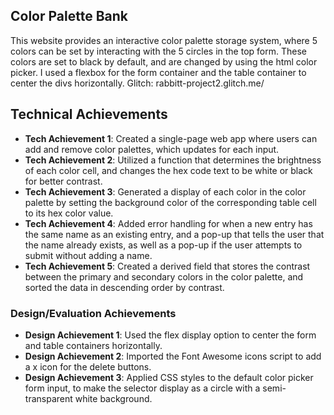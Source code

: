 ## Color Palette Bank
This website provides an interactive color palette storage system, where 5 colors can be set by interacting with the 5 circles in the top form. These colors are set to black by default, and are changed by using the html color picker. I used a flexbox for the form container and the table container to center the divs horizontally. 
Glitch: rabbitt-project2.glitch.me/

## Technical Achievements
- **Tech Achievement 1**: Created a single-page web app where users can add and remove color palettes, which updates for each input. 
- **Tech Achievement 2**: Utilized a function that determines the brightness of each color cell, and changes the hex code text to be white or black for better contrast. 
- **Tech Achievement 3**: Generated a display of each color in the color palette by setting the background color of the corresponding table cell to its hex color value. 
- **Tech Achievement 4**: Added error handling for when a new entry has the same name as an existing entry, and a pop-up that tells the user that the name already exists, as well as a pop-up if the user attempts to submit without adding a name. 
- **Tech Achievement 5**: Created a derived field that stores the contrast between the primary and secondary colors in the color palette, and sorted the data in descending order by contrast.
 
### Design/Evaluation Achievements
- **Design Achievement 1**: Used the flex display option to center the form and table containers horizontally. 
- **Design Achievement 2**: Imported the Font Awesome icons script to add a x icon for the delete buttons.
- **Design Achievement 3**: Applied CSS styles to the default color picker form input, to make the selector display as a circle with a semi-transparent white background.
